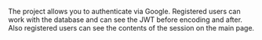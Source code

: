 The project allows you to authenticate via Google. Registered users can work with the database and can see the JWT before encoding and after. Also registered users can see the contents of the session on the main page.
